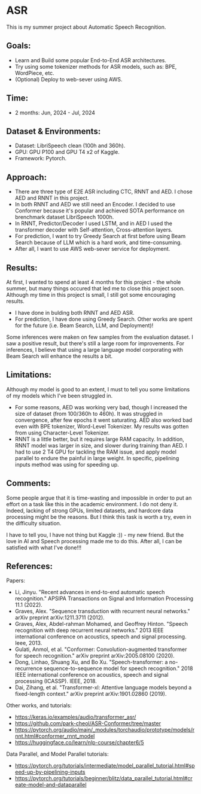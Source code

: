 # ASR
This is my summer project about Automatic Speech Recognition. 
## Goals:
- Learn and Build some popular End-to-End ASR architectures.
- Try using some tokenizer methods for ASR models, such as: BPE, WordPiece, etc.
- (Optional) Deploy to web-sever using AWS.
## Time:
- 2 months: Jun, 2024 - Jul, 2024
## Dataset & Environments:
- Dataset: LibriSpeech clean (100h and 360h).
- GPU: GPU P100 and GPU T4 x2 of Kaggle.
- Framework: Pytorch.
## Approach:
- There are three type of E2E ASR including CTC, RNNT and AED. I chose AED and RNNT in this project.
- In both RNNT and AED we still need an Encoder. I decided to use Conformer because it's popular and achieved SOTA performance on brenchmark dataset LibriSpeech 1000h.
- In RNNT, Predictor/Decoder I used LSTM, and in AED I used the transformer decoder with Self-attention, Cross-attention layers.
- For prediction, I want to try Greedy Search at first before using Beam Search because of LLM which is a hard work, and time-consuming.
- After all, I want to use AWS web-sever service for deployment.
## Results:
At first, I wanted to spend at least 4 months for this project - the whole summer, but many things occured that led me to close this project soon. Although my time in this project is small, I still got some encouraging results.
- I have done in bulding both RNNT and AED ASR.
- For prediction, I have done using Greedy Search.
Other works are spent for the future (i.e. Beam Search, LLM, and Deployment)!

Some inferences were maken on few samples from the evaluation dataset. I saw a positive result, but there's still a large room for improvements. For inferences, I believe that using a large language model corporating with Beam Search will enhance the results a bit. 
## Limitations:
Although my model is good to an extent, I must to tell you some limitations of my models which I've been struggled in. 
- For some reasons, AED was working very bad, though I increased the size of dataset (from 100/360h to 460h). It was struggled in convergence, after few epochs it went saturating. AED also worked bad even with BPE tokenizer, Word-Level Tokenizer. My results was gotten from using Character-Level Tokenizer.
- RNNT is a little better, but it requires large RAM capacity. In addition, RNNT model was larger in size, and slower during training than AED. I had to use 2 T4 GPU for tackling the RAM issue, and apply model parallel to endure the painful in large weight. In specific, pipelining inputs method was using for speeding up. 
## Comments: 
Some people argue that it is time-wasting and impossible in order to put an effort on a task like this in the academic environment. I do not deny it. Indeed, lacking of strong GPUs, limited datasets, and hardcore data processing might be the reasons. But I think this task is worth a try, even in the difficulty situation.

I have to tell you, I have not thing but Kaggle :)) - my new friend. But the love in AI and Speech processing made me to do this. After all, I can be satisfied with what I've done!!!
## References:
Papers:
- Li, Jinyu. "Recent advances in end-to-end automatic speech recognition." APSIPA Transactions on Signal and Information Processing 11.1 (2022).
- Graves, Alex. "Sequence transduction with recurrent neural networks." arXiv preprint arXiv:1211.3711 (2012).
- Graves, Alex, Abdel-rahman Mohamed, and Geoffrey Hinton. "Speech recognition with deep recurrent neural networks." 2013 IEEE international conference on acoustics, speech and signal processing. Ieee, 2013.
- Gulati, Anmol, et al. "Conformer: Convolution-augmented transformer for speech recognition." arXiv preprint arXiv:2005.08100 (2020).
- Dong, Linhao, Shuang Xu, and Bo Xu. "Speech-transformer: a no-recurrence sequence-to-sequence model for speech recognition." 2018 IEEE international conference on acoustics, speech and signal processing (ICASSP). IEEE, 2018.
- Dai, Zihang, et al. "Transformer-xl: Attentive language models beyond a fixed-length context." arXiv preprint arXiv:1901.02860 (2019).

Other works, and tutorials:
- <https://keras.io/examples/audio/transformer_asr/>
- <https://github.com/park-cheol/ASR-Conformer/tree/master>
- <https://pytorch.org/audio/main/_modules/torchaudio/prototype/models/rnnt.html#conformer_rnnt_model>
- <https://huggingface.co/learn/nlp-course/chapter6/5>

Data Parallel, and Model Parallel tutorials:
- <https://pytorch.org/tutorials/intermediate/model_parallel_tutorial.html#speed-up-by-pipelining-inputs>
- <https://pytorch.org/tutorials/beginner/blitz/data_parallel_tutorial.html#create-model-and-dataparallel>
